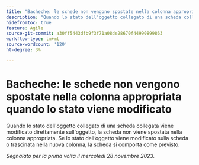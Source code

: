 ```yaml
---
title: "Bacheche: le schede non vengono spostate nella colonna appropriata quando lo stato viene modificato"
description: "Quando lo stato dell'oggetto collegato di una scheda collegata viene modificato direttamente sull'oggetto, la scheda non viene spostata nella colonna appropriata. Se lo stato dell’oggetto viene modificato sulla scheda o trascinata nella nuova colonna, la scheda si comporta come previsto."
hidefromtoc: true
feature: Agile
source-git-commit: a30ff5443dfb9f3f71a08de28670f44990899863
workflow-type: tm+mt
source-wordcount: '120'
ht-degree: 3%

---
```



# Bacheche: le schede non vengono spostate nella colonna appropriata quando lo stato viene modificato

Quando lo stato dell&#39;oggetto collegato di una scheda collegata viene modificato direttamente sull&#39;oggetto, la scheda non viene spostata nella colonna appropriata. Se lo stato dell’oggetto viene modificato sulla scheda o trascinata nella nuova colonna, la scheda si comporta come previsto.

_Segnalato per la prima volta il mercoledì 28 novembre 2023._
